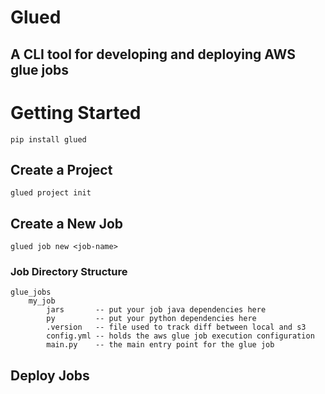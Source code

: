 # Glued 
## A CLI tool for developing and deploying AWS glue jobs


# Getting Started
```
pip install glued
```

## Create a Project
```
glued project init
```

## Create a New Job
```
glued job new <job-name>
```

### Job Directory Structure
```
glue_jobs
    my_job
        jars       -- put your job java dependencies here
        py         -- put your python dependencies here
        .version   -- file used to track diff between local and s3
        config.yml -- holds the aws glue job execution configuration
        main.py    -- the main entry point for the glue job
```



## Deploy Jobs
